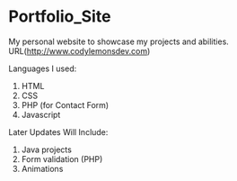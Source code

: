 # Portfolio_Site
My personal website to showcase my projects and abilities. URL(http://www.codylemonsdev.com)
 
 Languages I used:
 1) HTML
 2) CSS
 4) PHP (for Contact Form)
 5) Javascript
 
 Later Updates Will Include:
 1) Java projects
 2) Form validation (PHP)
 3) Animations
